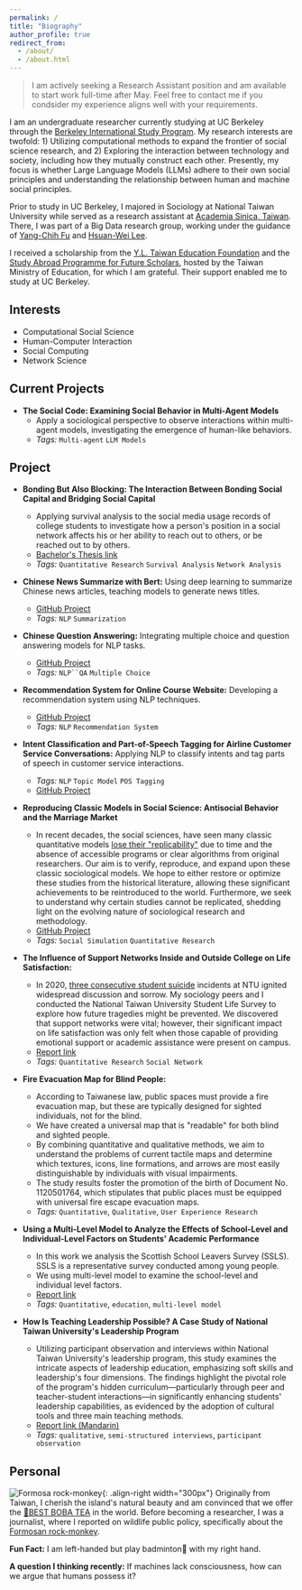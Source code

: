 ```yaml
---
permalink: /
title: "Biography"
author_profile: true
redirect_from: 
  - /about/
  - /about.html
---
```


> I am actively seeking a Research Assistant position and am available to start work full-time after May. Feel free to contact me if you condsider my experience aligns well with your requirements.

I am an undergraduate researcher currently studying at UC Berkeley through the [Berkeley International Study Program](https://bisp.berkeley.edu/). My research interests are twofold: 1) Utilizing computational methods to expand the frontier of social science research, and 2) Exploring the interaction between technology and society, including how they mutually construct each other. Presently, my focus is whether Large Language Models (LLMs) adhere to their own social principles and understanding the relationship between human and machine social principles.

Prior to study in UC Berkeley, I majored in Sociology at National Taiwan University while served as a research assistant at [Academia Sinica, Taiwan](https://www.sinica.edu.tw/en/). There, I was part of a Big Data research group, working under the guidance of [Yang-Chih Fu](https://scholar.google.com.tw/citations?user=KZvMphwAAAAJ&hl=en) and [Hsuan-Wei Lee](https://sites.google.com/view/hsuanweilee/home).

I received a scholarship from the [Y.L. Taiwan Education Foundation](https://yllproject.ntu.edu.tw/) and the [Study Abroad Programme for Future Scholars](https://www.youconf.cc/sites/90819711058413687015/seminar.html), hosted by the Taiwan Ministry of Education, for which I am grateful. Their support enabled me to study at UC Berkeley.


## Interests
- Computational Social Science
- Human-Computer Interaction
- Social Computing
- Network Science

## Current Projects

- **The Social Code: Examining Social Behavior in Multi-Agent Models**
    - Apply a sociological perspective to observe interactions within multi-agent models, investigating the emergence of human-like behaviors.
  - *Tags:* `Multi-agent` `LLM Models`

## Project
- **Bonding But Also Blocking: The Interaction Between Bonding Social Capital and Bridging Social Capital**
    - Applying survival analysis to the social media usage records of college students to investigate how a person's position in a social network affects his or her ability to reach out to others, or be reached out to by others.
    - [Bachelor's Thesis link](/files/NTU_Thesis.pdf)
  - *Tags:* `Quantitative Research` `Survival Analysis` `Network Analysis`
  

- **Chinese News Summarize with Bert:** Using deep learning to summarize Chinese news articles, teaching models to generate news titles.
  - [GitHub Project](https://github.com/yushinliou/nlp-chinese_summarize)
  - *Tags:* `NLP` `Summarization`

- **Chinese Question Answering:** Integrating multiple choice and question answering models for NLP tasks.
  - [GitHub Project](https://github.com/yushinliou/nlp-chinese_qa)
  - *Tags:* `NLP``QA` `Multiple Choice`

- **Recommendation System for Online Course Website:** Developing a recommendation system using NLP techniques.
  - [GitHub Project](https://github.com/yushinliou/nlp-course-rec/tree/main)
  - *Tags:* `NLP` `Recommendation System`

- **Intent Classification and Part-of-Speech Tagging for Airline Customer Service Conversations:** Applying NLP to classify intents and tag parts of speech in customer service interactions.
  - *Tags:* `NLP` `Topic Model` `POS Tagging`
  - [GitHub Project](https://github.com/yushinliou/nlp-classification-tagging)

- **Reproducing Classic Models in Social Science: Antisocial Behavior and the Marriage Market** 
    - In recent decades, the social sciences, have seen many classic quantitative models [lose their "replicability"](https://www.science.org/doi/full/10.1126/science.aac4716?casa_token=B_cTVEflBYUAAAAA%3A1WzhWM2Feu2ReoTnYNO0tOEM66LmGmxzMB8mIqBFTqtodzQ4fUUowRA5Td5sPIi1fgfSGwF01XKy) due to time and the absence of accessible programs or clear algorithms from original researchers. Our aim is to verify, reproduce, and expand upon these classic sociological models. We hope to either restore or optimize these studies from the historical literature, allowing these significant achievements to be reintroduced to the world. Furthermore, we seek to understand why certain studies cannot be replicated, shedding light on the evolving nature of sociological research and methodology.
  - [GitHub Project](https://github.com/yushinliou/sim-replicate)
  - *Tags:* `Social Simulation` `Quantitative Research`

- **The Influence of Support Networks Inside and Outside College on Life Satisfaction:** 
    - In 2020, [three consecutive student suicide](https://news.pts.org.tw/article/500144) incidents at NTU ignited widespread discussion and sorrow. My sociology peers and I conducted the National Taiwan University Student Life Survey to explore how future tragedies might be prevented. We discovered that support networks were vital; however, their significant impact on life satisfaction was only felt when those capable of providing emotional support or academic assistance were present on campus.
    - [Report link](/images/ntu-net-lifesat.jpg)
  - *Tags:* `Quantitative Research` `Social Network`


- **Fire Evacuation Map for Blind People:**
    - According to Taiwanese law, public spaces must provide a fire evacuation map, but these are typically designed for sighted individuals, not for the blind.
    - We have created a universal map that is "readable" for both blind and sighted people.
    - By combining quantitative and qualitative methods, we aim to understand the problems of current tactile maps and determine which textures, icons, line formations, and arrows are most easily distinguishable by individuals with visual impairments.
    - The study results foster the promotion of the birth of Document No. 1120501764, which stipulates that public places must be equipped with universal fire escape evacuation maps.
    <!-- - [Report link](/files/map_for_blindpdf.pdf) -->
  - *Tags:* `Quantitative`, `Qualitative`, `User Experience Research`

- **Using a Multi-Level Model to Analyze the Effects of School-Level and Individual-Level Factors on Students' Academic Performance**
    - In this work we analysis the Scottish School Leavers Survey (SSLS). SSLS is a representative survey conducted among young people.
    - We using multi-level model to examine the school-level and individual level factors.
    - [Report link](/files/multi-level-report.pdf)
  - *Tags:* `Quantitative`, `education`, `multi-level model`

- **How Is Teaching Leadership Possible? A Case Study of National Taiwan University's Leadership Program**
    - Utilizing participant observation and interviews within National Taiwan University's leadership program, this study examines the intricate aspects of leadership education, emphasizing soft skills and leadership's four dimensions. The findings highlight the pivotal role of the program's hidden curriculum—particularly through peer and teacher-student interactions—in significantly enhancing students' leadership capabilities, as evidenced by the adoption of cultural tools and three main teaching methods.
  - [Report link (Mandarin)](/files/leadership.pdf)
  - *Tags:* `qualitative`, `semi-structured interviews`, `participant observation`

  
## Personal
<!-- <div align="right">
  <img src="/images/monkey.png">
</div> -->
<!-- width="指定寬度" height="指定高度" alt="圖片描述" -->
![Formosa rock-monkey](/images/monkey.png){: .align-right width="300px"}
Originally from Taiwan, I cherish the island's natural beauty and am convinced that we offer the [🧋BEST BOBA TEA](https://hackmd.io/E8eGG5XWTm26j6_nmUjaKQ?view) in the world. Before becoming a researcher, I was a journalist, where I reported on wildlife public policy, specifically about the [Formosan rock-monkey](https://e-info.org.tw/search/google/%E5%8A%89%E7%BE%BD%E8%8A%AF#gsc.tab=0&gsc.q=%E5%8A%89%E7%BE%BD%E8%8A%AF).


**Fun Fact:**
I am left-handed but play badminton🏸 with my right hand.

**A question I thinking recently:**
If machines lack consciousness, how can we argue that humans possess it?


